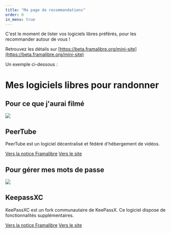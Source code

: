 ```yaml
---
title: "Ma page de recommandations"
order: 0
in_menu: true
---
```

C'est le moment de lister vos logiciels libres préférés, pour les recommander autour de vous !

Retrouvez les détails sur [https://beta.framalibre.org/mini-site](https://beta.framalibre.org/mini-site)

Un exemple ci-dessous :

# Mes logiciels libres pour randonner

## Pour ce que j'aurai filmé

<article class="framalibre-notice">
  <div>
    <img src="https://beta.framalibre.org/images/logo/PeerTube.png">
  </div>
  <div>
    <h2>PeerTube</h2>
    <p>PeerTube est un logiciel décentralisé et fédéré d'hébergement de vidéos.</p>
    <div>
      <a href="https://beta.framalibre.org/notices/peertube.html">Vers la notice Framalibre</a>
      <a href="https://joinpeertube.org/fr/">Vers le site</a>
    </div>
  </div>
</article>

## Pour gérer mes mots de passe


  <article class="framalibre-notice">
    <div>
      <img src="https://framalibre.org/images/logo/KeepassXC.png">
    </div>
    <div>
      <h2>KeepassXC</h2>
      <p>KeePassXC est un fork communautaire de KeePassX. Ce logiciel dispose de fonctionnalités supplémentaires.</p>
      <div>
        <a href="https://framalibre.org/notices/keepassxc.html">Vers la notice Framalibre</a>
        <a href="https://keepassxc.org/">Vers le site</a>
      </div>
    </div>
  </article> 